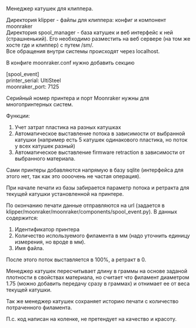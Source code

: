 Менеджер катушек для клиппера.

Директория klipper - файлы для клиппера: конфиг и компонент moonraker<br>
Директория spool_manager - база катушек и веб интерфейс к ней (страшненький). Его необходимо разместить на веб сервере (на том же хосте где и клиппер) с путем /sm/. <br>
Все обращения внутри системы происходят через localhost.

В конфиге moonraker.conf нужно добавить секцию

[spool_event]<br>
printer_serial: UltiSteel<br>
moonraker_port: 7125

Серийный номер принтера и порт Moonraker нужны для многопринтерных систем.

Функции:
1. Учет затрат пластика на разных катушках
2. Автоматическое выставление потока в зависимости от выбранной катушки (например есть 5 катушек одинакового пластика, но поток у всех катушек разный)
3. Автоматическое выставление firmware retraction в зависимости от выбранного материала.

Сами принтеры добавляются напрямую в базу sqlite (интерфейса для этого нет, так как это оооочень не частая операция).

При начале печати из базы забирается параметр потока и ретракта для текущей катушки установленной на принтере.

По окончанию печати данные отправляются на url (задается в klipper/moonraker/moonraker/components/spool_event.py).
В данных содержится:
1. Идентификатор принтера
2. Количество используемого филамента в мм (надо уточнить единицу измерения, но вроде в мм).
3. Имя файла.

После этого поток выставляется в 100%, а ретракт в 0.

Менеджер катушек пересчитывает длину в граммы на основе заданой плотности в свойствах материала, но считает что филамент диаметром 1.75 (можно добавить передачу сразу в граммах)
и отнимает ее от веса текущей катушки.

Так же менеджер катушек сохраняет историю печати с количество потраченного филамента.


П.с. код написан на коленке, не претендует на качество и красоту.

